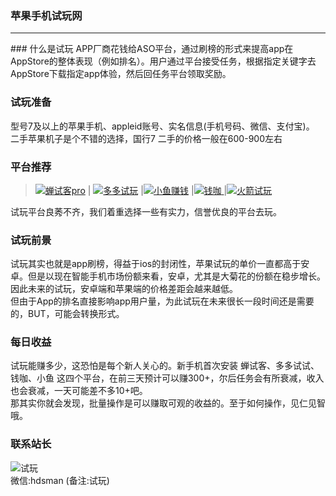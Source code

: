 ### 苹果手机试玩网  
<hr>
### 什么是试玩 
APP厂商花钱给ASO平台，通过刷榜的形式来提高app在AppStore的整体表现（例如排名）。用户通过平台接受任务，根据指定关键字去AppStore下载指定app体验，然后回任务平台领取奖励。

### 试玩准备
型号7及以上的苹果手机、appleid账号、实名信息(手机号码、微信、支付宝)。<br/>
二手苹果机子是个不错的选择，国行7 二手的价格一般在600-900左右

### 平台推荐
> [![蝉试客pro](http://shiwan.pro/img/chanshike.jpg)](http://shiwan.pro/chanshike.html "蝉试客")  |  [![多多试玩](http://shiwan.pro/img/duoduoshiwan.png)](http://shiwan.pro/duoduoshiwan.html "多多试玩")  |[![小鱼赚钱](http://shiwan.pro/img/xiaoyuzhuanqian.jpg)](http://shiwan.pro/xiaoyuzhuanqian.html "小鱼赚钱") |[![钱咖](http://shiwan.pro/img/qianka.jpg) ](http://shiwan.pro/qianka.html "钱咖")|[![火箭试玩](http://shiwan.pro/img/huojianshiwan.jpg) ](http://shiwan.pro/huojianshiwan.html "火箭试玩")
 
试玩平台良莠不齐，我们着重选择一些有实力，信誉优良的平台去玩。

### 试玩前景
试玩其实也就是app刷榜，得益于ios的封闭性，苹果试玩的单价一直都高于安卓。但是以现在智能手机市场份额来看，安卓，尤其是大菊花的份额在稳步增长。因此未来的试玩，安卓端和苹果端的价格差距会越来越低。<br/>
但由于App的排名直接影响app用户量，为此试玩在未来很长一段时间还是需要的，BUT，可能会转换形式。

### 每日收益
试玩能赚多少，这恐怕是每个新人关心的。新手机首次安装 蝉试客、多多试试、钱咖、小鱼 这四个平台，在前三天预计可以赚300+，尔后任务会有所衰减，收入也会衰减，一天可能差不多10+吧。<br/>那其实你就会发现，批量操作是可以赚取可观的收益的。至于如何操作，见仁见智哦。

### 联系站长
![试玩](http://shiwan.pro/logo.png)<br/>微信:hdsman (备注:试玩)
